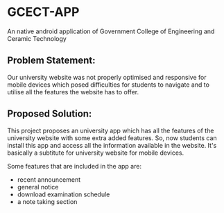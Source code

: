 # GCECT-APP
An native android application of Government College of Engineering and Ceramic Technology

## Problem Statement:

Our university website was not properly optimised and responsive for mobile devices which posed difficulties for students to navigate and to utilise all the features the website has to offer.

## Proposed Solution:

This project proposes an university app which has all the features of the university website with some extra added features.
So, now students can install this app and access all the information available in the website. It's basically a subtitute for university website for mobile devices.

Some features that are included in the app are:
<ul>
  <li>recent announcement</li>
  <li>general notice</li>
  <li>download examination schedule</li>
  <li>a note taking section</li>
</ul>

